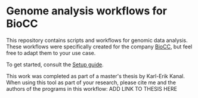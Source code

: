 # Genome analysis workflows for BioCC

This repository contains scripts and workflows for genomic data analysis. These workflows were specifically created for the company [BioCC](https://www.biocc.ee/en), but feel free to adapt them to your use case.

To get started, consult the [Setup guide](https://www.biocc.ee/en).

This work was completed as part of a master's thesis by Karl-Erik Kanal. When using this tool as part of your research, please cite me and the authors of the programs in this workflow: ADD LINK TO THESIS HERE